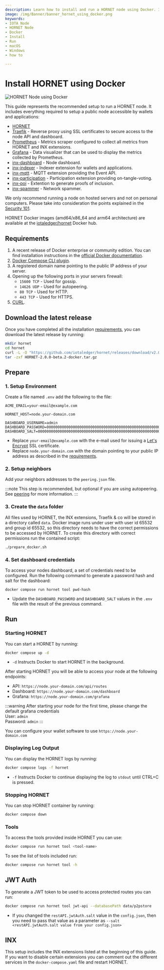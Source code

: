 ```yaml
---
description: Learn how to install and run a HORNET node using Docker. It is recommended for macOS and Windows.
image: /img/Banner/banner_hornet_using_docker.png
keywords:
- IOTA Node
- HORNET Node
- Docker
- Install
- Run
- macOS
- Windows
- how to

---
```


# Install HORNET using Docker

![HORNET Node using Docker](/img/Banner/banner_hornet_using_docker.png)

This guide represents the recommended setup to run a HORNET node.
It includes everything required to setup a public node accessible by wallets and applications:
- [HORNET](https://github.com/iotaledger/hornet)
- [Traefik](https://traefik.io) - Reverse proxy using SSL certificates to secure access to the node API and dashboard.
- [Prometheus](https://prometheus.io) - Metrics scraper configured to collect all metrics from HORNET and INX extensions.
- [Grafana](https://grafana.com) - Data visualizer that can be used to display the metrics collected by Prometheus.
- [inx-dashboard](https://github.com/iotaledger/inx-dashboard) - Node dashboard.
- [inx-indexer](https://github.com/iotaledger/inx-dashboard) - Indexer extension for wallets and applications.
- [inx-mqtt](https://github.com/iotaledger/inx-mqtt) - MQTT extension providing the Event API.
- [inx-participation](https://github.com/iotaledger/inx-participation) - Participation extension providing on-tangle-voting.
- [inx-poi](https://github.com/iotaledger/inx-poi) - Extention to generate proofs of inclusion.
- [inx-spammer](https://github.com/iotaledger/inx-spammer) - Network spammer.

We only recommend running a node on hosted servers and not on personal computers.
Please take into consideration the points explained in the [Security 101](https://wiki.iota.org/nodes/explanations/security_101#securing-your-device).

HORNET Docker images (amd64/x86_64 and arm64 architecture) are available at the [iotaledger/hornet](https://hub.docker.com/r/iotaledger/hornet) Docker hub.

## Requirements
1. A recent release of Docker enterprise or community edition. You can find installation instructions in the [official Docker documentation](https://docs.docker.com/engine/install/).
2. [Docker Compose CLI plugin](https://docs.docker.com/compose/install/compose-plugin/).
3. A registered domain name pointing to the public IP address of your server.
4. Opening up the following ports in your servers firewall:
   - `15600 TCP` - Used for gossip.
   - `14626 UDP` - Used for autopeering.
   - `80 TCP` - Used for HTTP.
   - `443 TCP` - Used for HTTPS.
5. [CURL](https://curl.se/).

## Download the latest release

Once you have completed all the installation [requirements](#requirements), you can download the latest release by running:

```sh
mkdir hornet
cd hornet
curl -L -O "https://github.com/iotaledger/hornet/releases/download/v2.0.0-beta.2/HORNET-2.0.0-beta.2-docker.tar.gz"
tar -zxf HORNET-2.0.0-beta.2-docker.tar.gz
```

## Prepare

### 1. Setup Environment

Create a file named `.env` add the following to the file:

```
ACME_EMAIL=your-email@example.com

HORNET_HOST=node.your-domain.com

DASHBOARD_USERNAME=admin
DASHBOARD_PASSWORD=0000000000000000000000000000000000000000000000000000000000000000
DASHBOARD_SALT=0000000000000000000000000000000000000000000000000000000000000000
```

* Replace `your-email@example.com` with the e-mail used for issuing a [Let's Encrypt](https://letsencrypt.org) SSL certificate.
* Replace `node.your-domain.com` with the domain pointing to your public IP address as described in the [requirements](#requirements). 

### 2. Setup neighbors

Add your neighbors addresses to the `peering.json` file.

:::note
This step is recommended, but optional if you are using autopeering.
See [peering](../references/peering.md) for more information.
:::


### 3. Create the `data` folder

All files used by HORNET, the INX extensions, Traefik & co will be stored in a directory called `data`.
Docker image runs under user with user id 65532 and group id 65532, so this directory needs to have the correct permissions to be accessed by HORNET.
To create this directory with correct permissions run the contained script:

```sh
./prepare_docker.sh
```

### 4. Set dashboard credentials

To access your nodes dashboard, a set of credentials need to be configured.
Run the following command to generate a password hash and salt for the dashboard:

```
docker compose run hornet tool pwd-hash
```

* Update the `DASHBOARD_PASSWORD` and `DASHBOARD_SALT` values in the `.env` file with the result of the previous command.

## Run

### Starting HORNET

You can start a HORNET by running:

```sh
docker compose up -d
```

* `-d` Instructs Docker to start HORNET in the background.

After starting HORNET you will be able to access your node at the following endpoints:
- API: `https://node.your-domain.com/api/routes`
- Dashboard: `https://node.your-domain.com/dashboard`
- Grafana: `https://node.your-domain.com/grafana`

:::warning
   After starting your node for the first time, please change the default grafana credentials<br />
   User: `admin`<br />
   Password: `admin`
:::

You can configure your wallet software to use `https://node.your-domain.com`

### Displaying Log Output

You can display the HORNET logs by running:
```sh
docker compose logs -f hornet
```

* `-f`
Instructs Docker to continue displaying the log to `stdout` until CTRL+C is pressed.

### Stopping HORNET

You can stop HORNET container by running:
```sh
docker compose down
```

### Tools

To access the tools provided inside HORNET you can use:
```sh
docker compose run hornet tool <tool-name>
```

To see the list of tools included run:
```sh
docker compose run hornet tool -h
```

## JWT Auth

To generate a JWT token to be used to access protected routes you can run:
```sh
docker compose run hornet tool jwt-api --databasePath data/p2pstore
```

* If you changed the `restAPI.jwtAuth.salt` value in the `config.json`, then you need to pass that value as a parameter as `--salt <restAPI.jwtAuth.salt value from your config.json>`

## INX

This setup includes the INX extensions listed at the beginning of this guide.
If you want to disable certain extensions you can comment out the different services in the `docker-compose.yaml` file and restart HORNET.

